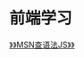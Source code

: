 # 前端学习

[》》MSN查语法JS》》](https://developer.mozilla.org/en-US/docs/Web/JavaScript/Reference/Global_Objects/String/Trim)




